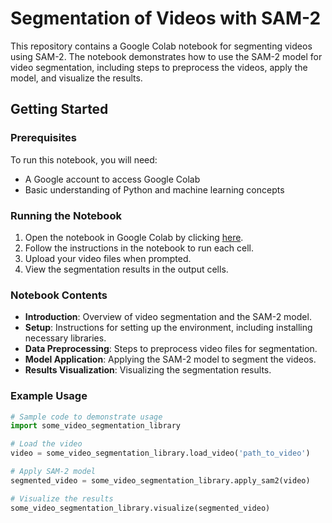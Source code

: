 # Segmentation of Videos with SAM-2

This repository contains a Google Colab notebook for segmenting videos using SAM-2. The notebook demonstrates how to use the SAM-2 model for video segmentation, including steps to preprocess the videos, apply the model, and visualize the results.

## Getting Started

### Prerequisites

To run this notebook, you will need:
- A Google account to access Google Colab
- Basic understanding of Python and machine learning concepts

### Running the Notebook

1. Open the notebook in Google Colab by clicking [here](https://colab.research.google.com/drive/1Mc4K8tiDc_1kpmNDlPRAXFHvDKYwv8Go#scrollTo=bykHFOQwzk4h).
2. Follow the instructions in the notebook to run each cell.
3. Upload your video files when prompted.
4. View the segmentation results in the output cells.

### Notebook Contents

- **Introduction**: Overview of video segmentation and the SAM-2 model.
- **Setup**: Instructions for setting up the environment, including installing necessary libraries.
- **Data Preprocessing**: Steps to preprocess video files for segmentation.
- **Model Application**: Applying the SAM-2 model to segment the videos.
- **Results Visualization**: Visualizing the segmentation results.

### Example Usage

```python
# Sample code to demonstrate usage
import some_video_segmentation_library

# Load the video
video = some_video_segmentation_library.load_video('path_to_video')

# Apply SAM-2 model
segmented_video = some_video_segmentation_library.apply_sam2(video)

# Visualize the results
some_video_segmentation_library.visualize(segmented_video)
